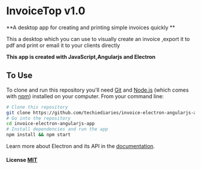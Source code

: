 # InvoiceTop v1.0

**A desktop app for creating and printing simple invoices quickly **

This a desktop which you can use to visually create an invoice ,export it to pdf and print or email it to your clients directly

**This app is created with JavaScript,Angularjs and Electron**

## To Use

To clone and run this repository you'll need [Git](https://git-scm.com) and [Node.js](https://nodejs.org/en/download/) (which comes with [npm](http://npmjs.com)) installed on your computer. From your command line:

```bash
# Clone this repository
git clone https://github.com/techiediaries/invoice-electron-angularjs-app.git
# Go into the repository
cd invoice-electron-angularjs-app
# Install dependencies and run the app
npm install && npm start
```

Learn more about Electron and its API in the [documentation](http://electron.atom.io/docs/latest).

#### License [MIT](LICENSE.md)
